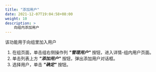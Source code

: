```yaml
---
title: "添加用户"
date: 2021-12-07T19:04:58+08:00
weight: 10
description: >
    向组内添加用户
---
```


该功能用于向组里加入用户

1. 在组页面，单击组右侧操作列 **_"管理用户"_** 按钮，进入详情-组内用户页面。
2. 单击列表上方 **_"添加用户"_** 按钮，弹出添加用户对话框。
3. 选择用户，单击 **_"确定"_** 按钮。
